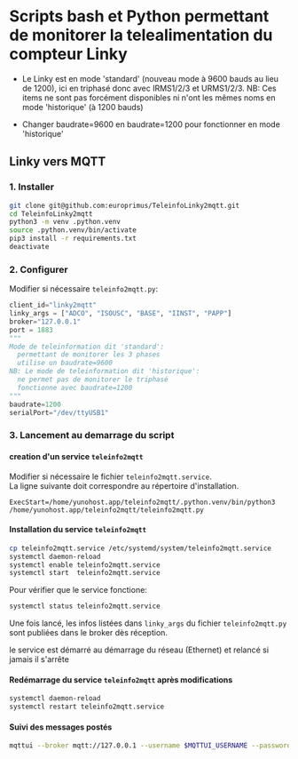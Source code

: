 # Scripts bash et Python permettant de monitorer la telealimentation du compteur Linky

* Le Linky est en mode 'standard' (nouveau mode à 9600 bauds au lieu de 1200), ici en triphasé donc avec IRMS1/2/3 et URMS1/2/3.
NB: Ces items ne sont pas forcément disponibles ni n'ont les mêmes noms en mode 'historique' (à 1200 bauds)

* Changer baudrate=9600 en baudrate=1200 pour fonctionner en mode 'historique'

## Linky vers MQTT

### 1. Installer

```bash
git clone git@github.com:europrimus/TeleinfoLinky2mqtt.git
cd TeleinfoLinky2mqtt
python3 -m venv .python.venv
source .python.venv/bin/activate
pip3 install -r requirements.txt
deactivate
```

### 2. Configurer

Modifier si nécessaire `teleinfo2mqtt.py`:
```python
client_id="linky2mqtt"
linky_args = ["ADCO", "ISOUSC", "BASE", "IINST", "PAPP"]
broker="127.0.0.1"
port = 1883
"""
Mode de teleinformation dit 'standard':
  permettant de monitorer les 3 phases
  utilise un baudrate=9600
NB: Le mode de teleinformation dit 'historique':
  ne permet pas de monitorer le triphasé
  fonctionne avec baudrate=1200
"""
baudrate=1200
serialPort="/dev/ttyUSB1"
```

### 3. Lancement au demarrage du script

#### creation d'un service `teleinfo2mqtt`

Modifier si nécessaire le fichier `teleinfo2mqtt.service`.  
La ligne suivante doit correspondre au répertoire d'installation.
```
ExecStart=/home/yunohost.app/teleinfo2mqtt/.python.venv/bin/python3 /home/yunohost.app/teleinfo2mqtt/teleinfo2mqtt.py
```

#### Installation du service `teleinfo2mqtt`

```bash
cp teleinfo2mqtt.service /etc/systemd/system/teleinfo2mqtt.service
systemctl daemon-reload
systemctl enable teleinfo2mqtt.service
systemctl start  teleinfo2mqtt.service
```

Pour vérifier que le service fonctione:
```bash
systemctl status teleinfo2mqtt.service
```

Une fois lancé, les infos listées dans `linky_args` du fichier `teleinfo2mqtt.py` sont publiées dans le broker dès réception.

le service est démarré au démarrage du réseau (Ethernet) et relancé si jamais il s'arrête

#### Redémarrage du service `teleinfo2mqtt` après modifications

```bash
systemctl daemon-reload
systemctl restart teleinfo2mqtt.service
```

#### Suivi des messages postés

```bash
mqttui --broker mqtt://127.0.0.1 --username $MQTTUI_USERNAME --password $MQTTUI_PASSWORD
```
